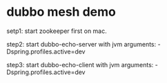 # dubbo mesh demo

setp1:
    start zookeeper first on mac.

step2:
    start dubbo-echo-server with jvm arguments: -Dspring.profiles.active=dev
    
step3:
    start dubbo-echo-client with jvm arguments: -Dspring.profiles.active=dev